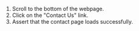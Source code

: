 1. Scroll to the bottom of the webpage.
2. Click on the "Contact Us" link.
3. Assert that the contact page loads successfully.